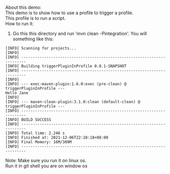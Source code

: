 About this demo:</br>
This demo is to show how to use a profile to trigger a profile.</br>
This profile is to run a script. </br>
How to run it:</br>
1. Go this this directory and run 'mvn clean -Pintegration'. You will something like this:
```
[INFO] Scanning for projects...
[INFO]
[INFO] ------------------------------------------------------------------------
[INFO] Building triggerPluginInProfile 0.0.1-SNAPSHOT
[INFO] ------------------------------------------------------------------------
[INFO]
[INFO] --- exec-maven-plugin:1.6.0:exec (pre-clean) @ triggerPluginInProfile ---
Hello Jane
[INFO]
[INFO] --- maven-clean-plugin:3.1.0:clean (default-clean) @ triggerPluginInProfile ---
[INFO] ------------------------------------------------------------------------
[INFO] BUILD SUCCESS
[INFO] ------------------------------------------------------------------------
[INFO] Total time: 2.246 s
[INFO] Finished at: 2021-12-06T22:10:10+08:00
[INFO] Final Memory: 16M/309M
[INFO] ------------------------------------------------------------------------

```

Note:
Make sure you run it on linux os. </br>
Run it in git shell you are on window os